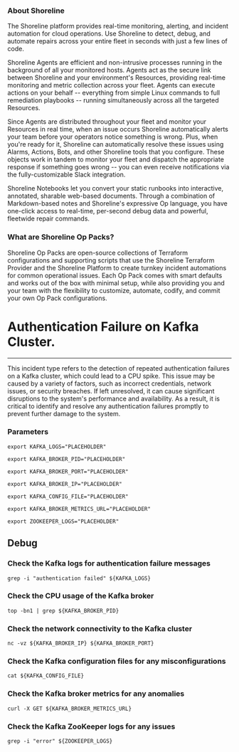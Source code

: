 
### About Shoreline
The Shoreline platform provides real-time monitoring, alerting, and incident automation for cloud operations. Use Shoreline to detect, debug, and automate repairs across your entire fleet in seconds with just a few lines of code.

Shoreline Agents are efficient and non-intrusive processes running in the background of all your monitored hosts. Agents act as the secure link between Shoreline and your environment's Resources, providing real-time monitoring and metric collection across your fleet. Agents can execute actions on your behalf -- everything from simple Linux commands to full remediation playbooks -- running simultaneously across all the targeted Resources.

Since Agents are distributed throughout your fleet and monitor your Resources in real time, when an issue occurs Shoreline automatically alerts your team before your operators notice something is wrong. Plus, when you're ready for it, Shoreline can automatically resolve these issues using Alarms, Actions, Bots, and other Shoreline tools that you configure. These objects work in tandem to monitor your fleet and dispatch the appropriate response if something goes wrong -- you can even receive notifications via the fully-customizable Slack integration.

Shoreline Notebooks let you convert your static runbooks into interactive, annotated, sharable web-based documents. Through a combination of Markdown-based notes and Shoreline's expressive Op language, you have one-click access to real-time, per-second debug data and powerful, fleetwide repair commands.

### What are Shoreline Op Packs?
Shoreline Op Packs are open-source collections of Terraform configurations and supporting scripts that use the Shoreline Terraform Provider and the Shoreline Platform to create turnkey incident automations for common operational issues. Each Op Pack comes with smart defaults and works out of the box with minimal setup, while also providing you and your team with the flexibility to customize, automate, codify, and commit your own Op Pack configurations.

# Authentication Failure on Kafka Cluster.
---

This incident type refers to the detection of repeated authentication failures on a Kafka cluster, which could lead to a CPU spike. This issue may be caused by a variety of factors, such as incorrect credentials, network issues, or security breaches. If left unresolved, it can cause significant disruptions to the system's performance and availability. As a result, it is critical to identify and resolve any authentication failures promptly to prevent further damage to the system.

### Parameters
```shell
export KAFKA_LOGS="PLACEHOLDER"

export KAFKA_BROKER_PID="PLACEHOLDER"

export KAFKA_BROKER_PORT="PLACEHOLDER"

export KAFKA_BROKER_IP="PLACEHOLDER"

export KAFKA_CONFIG_FILE="PLACEHOLDER"

export KAFKA_BROKER_METRICS_URL="PLACEHOLDER"

export ZOOKEEPER_LOGS="PLACEHOLDER"
```

## Debug

### Check the Kafka logs for authentication failure messages
```shell
grep -i "authentication failed" ${KAFKA_LOGS}
```

### Check the CPU usage of the Kafka broker
```shell
top -bn1 | grep ${KAFKA_BROKER_PID}
```

### Check the network connectivity to the Kafka cluster
```shell
nc -vz ${KAFKA_BROKER_IP} ${KAFKA_BROKER_PORT}
```

### Check the Kafka configuration files for any misconfigurations
```shell
cat ${KAFKA_CONFIG_FILE}
```

### Check the Kafka broker metrics for any anomalies
```shell
curl -X GET ${KAFKA_BROKER_METRICS_URL}
```

### Check the Kafka ZooKeeper logs for any issues
```shell
grep -i "error" ${ZOOKEEPER_LOGS}
```